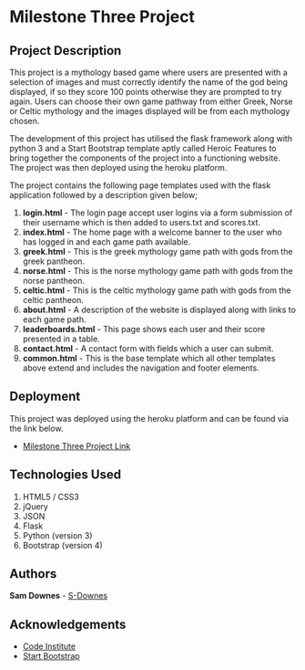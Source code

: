# Milestone Three Project

## Project Description

This project is a mythology based game where users are presented with a selection of images and must correctly identify the
name of the god being displayed, if so they score 100 points otherwise they are prompted to try again. Users can choose their own game 
pathway from either Greek, Norse or Celtic mythology and the images displayed will be from each mythology chosen. 

The development of this project has utilised the flask framework along with python 3 and a Start Bootstrap template aptly called Heroic Features
to bring together the components of the project into a functioning website. The project was then deployed
using the heroku platform.

The project contains the following page templates used with the flask application followed by a description given below;
1. **login.html** - The login page accept user logins via a form submission of their username which is then added to users.txt and scores.txt.
2. **index.html** - The home page with a welcome banner to the user who has logged in and each game path available.
3. **greek.html** - This is the greek mythology game path with gods from the greek pantheon.
4. **norse.html** - This is the norse mythology game path with gods from the norse pantheon.
5. **celtic.html** - This is the celtic mythology game path with gods from the celtic pantheon.
6. **about.html** - A description of the website is displayed along with links to each game path.
7. **leaderboards.html** - This page shows each user and their score presented in a table.
8. **contact.html** - A contact form with fields which a user can submit.
9. **common.html** - This is the base template which all other templates above extend and includes the navigation and footer elements.


## Deployment

This project was deployed using the heroku platform and can be found via the link below.
* [Milestone Three Project Link](https://champions-of-myth.herokuapp.com/) 


## Technologies Used

1. HTML5 / CSS3
2. jQuery
3. JSON
4. Flask
5. Python (version 3)
6. Bootstrap (version 4)


## Authors

**Sam Downes** - [S-Downes](https://github.com/S-Downes)


## Acknowledgements

* [Code Institute](https://github.com/Code-Institute-Org)
* [Start Bootstrap](https://startbootstrap.com/template-overviews/heroic-features/)
